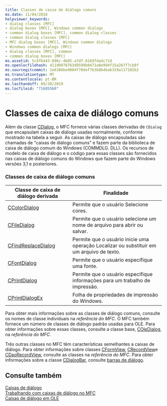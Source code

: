 ```yaml
---
title: Classes de caixa de diálogo comuns
ms.date: 11/04/2016
helpviewer_keywords:
- dialog classes [MFC]
- dialog boxes [MFC], Windows common dialogs
- common dialog boxes [MFC], common dialog classes
- common dialog classes [MFC]
- MFC dialog boxes [MFC], Windows common dialogs
- Windows common dialogs [MFC]
- dialog classes [MFC], common
- common dialog boxes [MFC]
ms.assetid: 5c4f6443-896c-4b05-a7df-8169fdadc71d
ms.openlocfilehash: d11d0978763d9599b0471a8e994f15a267f7cb8f
ms.sourcegitcommit: 1e6386be9084f70def7b3b8b4bab319a117102b2
ms.translationtype: MT
ms.contentlocale: pt-BR
ms.lasthandoff: 09/30/2019
ms.locfileid: "71685560"
---
```

# <a name="common-dialog-classes"></a>Classes de caixa de diálogo comuns

Além da classe [CDialog](../mfc/reference/cdialog-class.md), o MFC fornece várias classes derivadas de `CDialog` que encapsulam caixas de diálogo usadas normalmente, conforme mostrado na tabela a seguir. As caixas de diálogo encapsuladas são chamadas de "caixas de diálogo comuns" e fazem parte da biblioteca de caixa de diálogo comum do Windows (COMMDLG. DLL). Os recursos de modelo de caixa de diálogo e o código para essas classes são fornecidos nas caixas de diálogo comuns do Windows que fazem parte do Windows versões 3,1 e posteriores.

### <a name="common-dialog-classes"></a>Classes de caixa de diálogo comuns

|Classe de caixa de diálogo derivada|Finalidade|
|--------------------------|-------------|
|[CColorDialog](../mfc/reference/ccolordialog-class.md)|Permite que o usuário Selecione cores.|
|[CFileDialog](../mfc/reference/cfiledialog-class.md)|Permite que o usuário selecione um nome de arquivo para abrir ou salvar.|
|[CFindReplaceDialog](../mfc/reference/cfindreplacedialog-class.md)|Permite que o usuário inicie uma operação Localizar ou substituir em um arquivo de texto.|
|[CFontDialog](../mfc/reference/cfontdialog-class.md)|Permite que o usuário especifique uma fonte.|
|[CPrintDialog](../mfc/reference/cprintdialog-class.md)|Permite que o usuário especifique informações para um trabalho de impressão.|
|[CPrintDialogEx](../mfc/reference/cprintdialogex-class.md)|Folha de propriedades de impressão do Windows.|

Para obter mais informações sobre as classes de diálogo comuns, consulte os nomes de classe individuais na *referência do MFC*. O MFC também fornece um número de classes de diálogo padrão usadas para OLE. Para obter informações sobre essas classes, consulte a classe base, [COleDialog](../mfc/reference/coledialog-class.md), na *referência do MFC*.

Três outras classes no MFC têm características semelhantes a caixas de diálogo. Para obter informações sobre classes [CFormView](../mfc/reference/cformview-class.md), [CRecordView](../mfc/reference/crecordview-class.md)e [CDaoRecordView](../mfc/reference/cdaorecordview-class.md), consulte as classes na *referência do MFC*. Para obter informações sobre a classe [CDialogBar](../mfc/reference/cdialogbar-class.md), consulte [barras de diálogo](../mfc/dialog-bars.md).

## <a name="see-also"></a>Consulte também

[Caixas de diálogo](../mfc/dialog-boxes.md)<br/>
[Trabalhando com caixas de diálogo no MFC](../mfc/life-cycle-of-a-dialog-box.md)<br/>
[Caixas de diálogo em OLE](../mfc/dialog-boxes-in-ole.md)
